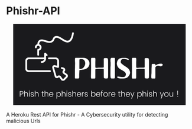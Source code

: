 # Phishr-API

<div align="center">
<Img src="/Phishr.png"/>
</div>


A Heroku Rest API for Phishr - A Cybersecurity utility for detecting malicious Urls
